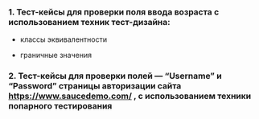 ### 1. Тест-кейсы для проверки поля ввода возраста с использованием техник тест-дизайна:

- классы эквивалентности

- граничные значения


### 2. Тест-кейсы для проверки полей — “Username” и “Password” страницы авторизации сайта https://www.saucedemo.com/ ,  с использованием техники попарного тестирования
